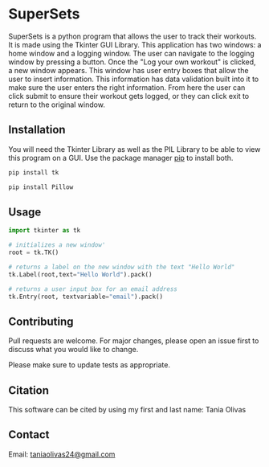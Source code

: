# SuperSets

SuperSets is a python program that allows the user to track their workouts. It is made using the Tkinter GUI Library. This application has two windows: a home window and a logging window. The user can navigate to the logging window by pressing a button. Once the "Log your own workout" is clicked, a new window appears. This window has user entry boxes that allow the user to insert information. This information has data validation built into it to make sure the user enters the right information. From here the user can click submit to ensure their workout gets logged, or they can click exit to return to the original window.

## Installation

You will need the Tkinter Library as well as the PIL Library to be able to view this program on a GUI. Use the package manager [pip](https://pip.pypa.io/en/stable/) to install both.

```bash
pip install tk
```

```bash
pip install Pillow
```

## Usage

```python
import tkinter as tk

# initializes a new window'
root = tk.TK()

# returns a label on the new window with the text "Hello World"
tk.Label(root,text="Hello World").pack()

# returns a user input box for an email address
tk.Entry(root, textvariable="email").pack()
```

## Contributing

Pull requests are welcome. For major changes, please open an issue first
to discuss what you would like to change.

Please make sure to update tests as appropriate.

## Citation

This software can be cited by using my first and last name: Tania Olivas

## Contact

Email: taniaolivas24@gmail.com
